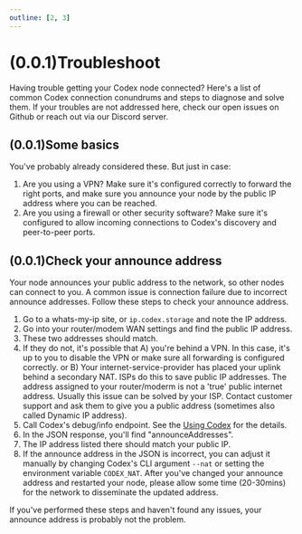 ```yaml
---
outline: [2, 3]
---
```

# (0.0.1)Troubleshoot

Having trouble getting your Codex node connected? Here's a list of common Codex connection conundrums and steps to diagnose and solve them. If your troubles are not addressed here, check our open issues on Github or reach out via our Discord server.

## (0.0.1)Some basics

You've probably already considered these. But just in case:

1. Are you using a VPN? Make sure it's configured correctly to forward the right ports, and make sure you announce your node by the public IP address where you can be reached.
1. Are you using a firewall or other security software? Make sure it's configured to allow incoming connections to Codex's discovery and peer-to-peer ports.

## (0.0.1)Check your announce address

Your node announces your public address to the network, so other nodes can connect to you. A common issue is connection failure due to incorrect announce addresses. Follow these steps to check your announce address.

1. Go to a whats-my-ip site, or `ip.codex.storage` and note the IP address.
1. Go into your router/modem WAN settings and find the public IP address.
1. These two addresses should match.
1. If they do not, it's possible that A) you're behind a VPN. In this case, it's up to you to disable the VPN or make sure all forwarding is configured correctly. or B) Your internet-service-provider has placed your uplink behind a secondary NAT. ISPs do this to save public IP addresses. The address assigned to your router/moderm is not a 'true' public internet address. Usually this issue can be solved by your ISP. Contact customer support and ask them to give you a public address (sometimes also called Dynamic IP address).
1. Call Codex's debug/info endpoint. See the [Using Codex](../learn/using) for the details.
1. In the JSON response, you'll find "announceAddresses".
1. The IP address listed there should match your public IP.
1. If the announce address in the JSON is incorrect, you can adjust it manually by changing Codex's CLI argument `--nat` or setting the environment variable `CODEX_NAT`. After you've changed your announce address and restarted your node, please allow some time (20-30mins) for the network to disseminate the updated address.

If you've performed these steps and haven't found any issues, your announce address is probably not the problem.


